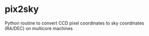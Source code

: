 pix2sky
=======

Python routine to convert CCD pixel coordinates to sky coordinates (RA/DEC) on multicore machines
